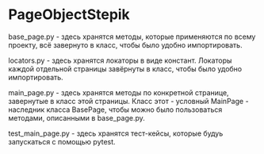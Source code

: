 # PageObjectStepik


base_page.py - здесь хранятся методы, которые применяются по всему проекту, всё завернуто в класс, чтобы было удобно импортировать.

locators.py - здесь хранятся локаторы в виде констант. Локаторы каждой отдельной страницы завёрнуты в класс, чтобы было удобно импортировать.

main_page.py - здесь хранятся методы по конкретной странице, завернутые в класс этой страницы. Класс этот - условный MainPage - наследник класса BasePage, чтобы можно было пользоваться методами, описанными в base_page.py.

test_main_page.py - здесь хранятся тест-кейсы, которые будуь запускаться с помощью pytest.
